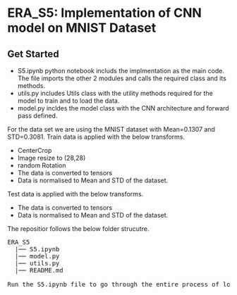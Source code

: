 # ERA_S5: Implementation of CNN model on MNIST Dataset

## Get Started
- S5.ipynb python notebook includs the implmentation as the main code. The file imports the other 2 modules and calls the required class and its methods.
- utils.py includes Utils class with the utility methods required for the model to train and to load the data.
- model.py incldes the model class with the CNN architecture and forward pass defined.

For the data set we are using the MNIST dataset with Mean=0.1307 and STD=0.3081.
Train data is applied with the below transforms.
* CenterCrop
* Image resize to (28,28)
* random Rotation
* The data is converted to tensors
* Data is normalised to Mean and STD of the dataset.

Test data is applied with the below transforms.
* The data is converted to tensors
* Data is normalised to Mean and STD of the dataset.

The repositior follows the below folder strucutre.
<pre>ERA_S5
  |── S5.ipynb
  |── model.py
  |── utils.py
  |── README.md

Run the S5.ipynb file to go through the entire process of loading hte dataset and training on the CNN model defined.



